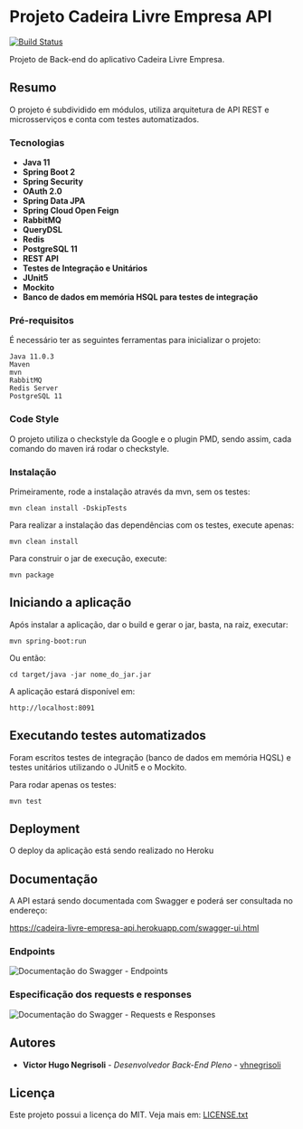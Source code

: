 # Projeto Cadeira Livre Empresa API

[![Build Status](https://travis-ci.com/vhnegrisoli/cadeira-livre-empresa-api.svg?branch=master)](https://travis-ci.com/vhnegrisoli/cadeira-livre-empresa-api)

Projeto de Back-end do aplicativo Cadeira Livre Empresa.

## Resumo

O projeto é subdividido em módulos, utiliza arquitetura de API REST e microsserviços e conta com testes automatizados.

### Tecnologias

* **Java 11**
* **Spring Boot 2**
* **Spring Security**
* **OAuth 2.0**
* **Spring Data JPA**
* **Spring Cloud Open Feign**
* **RabbitMQ**
* **QueryDSL**
* **Redis**
* **PostgreSQL 11**
* **REST API**
* **Testes de Integração e Unitários**
* **JUnit5**
* **Mockito**
* **Banco de dados em memória HSQL para testes de integração**

### Pré-requisitos

É necessário ter as seguintes ferramentas para inicializar o projeto:

```
Java 11.0.3
Maven
mvn
RabbitMQ
Redis Server
PostgreSQL 11
```

### Code Style

O projeto utiliza o checkstyle da Google e o plugin PMD, sendo assim, cada comando do maven irá rodar o checkstyle.

### Instalação

Primeiramente, rode a instalação através da mvn, sem os testes:

```
mvn clean install -DskipTests
```

Para realizar a instalação das dependências com os testes, execute apenas:

```
mvn clean install
```

Para construir o jar de execução, execute:

```
mvn package
```

## Iniciando a aplicação

Após instalar a aplicação, dar o build e gerar o jar, basta, na raiz, executar:

```
mvn spring-boot:run
```

Ou então:

```
cd target/java -jar nome_do_jar.jar
```

A aplicação estará disponível em:

```
http://localhost:8091
```

## Executando testes automatizados

Foram escritos testes de integração (banco de dados em memória HQSL) e testes unitários
utilizando o JUnit5 e o Mockito.

Para rodar apenas os testes:

```
mvn test
```

## Deployment

O deploy da aplicação está sendo realizado no Heroku

## Documentação

A API estará sendo documentada com Swagger e poderá ser consultada no endereço:

https://cadeira-livre-empresa-api.herokuapp.com/swagger-ui.html

### Endpoints

![Documentação do Swagger - Endpoints](https://uploaddeimagens.com.br/images/002/773/100/original/Swagger_Docs_Cadeira_Livre.png?1594866289)

### Especificação dos requests e responses

![Documentação do Swagger - Requests e Responses](https://uploaddeimagens.com.br/images/002/773/102/original/Swagger_Docs_Cadeira_Livre_2.png?1594866388)

## Autores

* **Victor Hugo Negrisoli** - *Desenvolvedor Back-End Pleno* - [vhnegrisoli](https://github.com/vhnegrisoli)

## Licença

Este projeto possui a licença do MIT. Veja mais em: [LICENSE.txt](LICENSE.txt)

